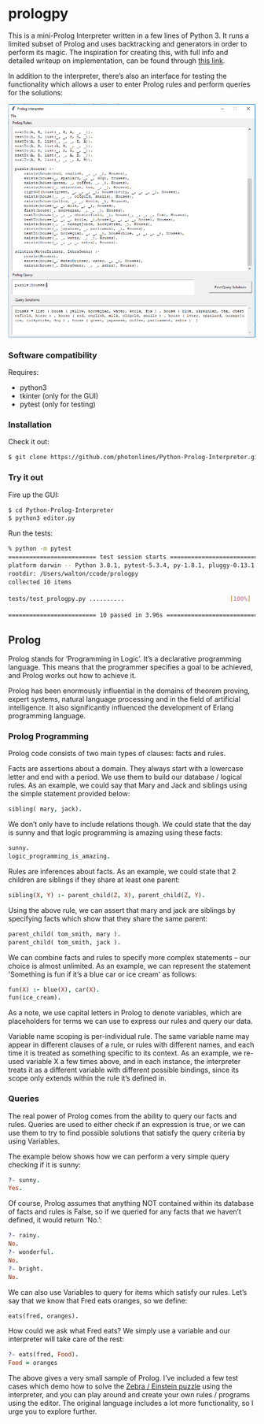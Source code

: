 # prologpy

This is a mini-Prolog Interpreter written in a few lines of Python 3. It runs a limited subset of Prolog and uses backtracking and generators in order to perform its magic.  The inspiration for creating this, with full info and detailed writeup on implementation, can be found through [this link](https://curiosity-driven.org/prolog-interpreter).

In addition to the interpreter, there’s also an interface for testing the functionality which allows a user to enter Prolog rules and perform queries for the solutions: 

![](images/Prolog-Editor-Snip.PNG?raw=true)

### Software compatibility

Requires:
- python3
- tkinter (only for the GUI)
- pytest (only for testing)

### Installation
Check it out:
```bash
$ git clone https://github.com/photonlines/Python-Prolog-Interpreter.git
```

### Try it out
Fire up the GUI:
```bash
$ cd Python-Prolog-Interpreter
$ python3 editor.py
```
Run the tests:
```bash
% python -m pytest
========================= test session starts =========================
platform darwin -- Python 3.8.1, pytest-5.3.4, py-1.8.1, pluggy-0.13.1
rootdir: /Users/walton/ccode/prologpy
collected 10 items

tests/test_prologpy.py ..........                              [100%]

========================= 10 passed in 3.96s ==========================
```

## Prolog

Prolog stands for ‘Programming in Logic’. It’s a declarative programming language. This means that the programmer specifies a goal to be achieved, and Prolog works out how to achieve it. 

Prolog has been enormously influential in the domains of theorem proving, expert systems, natural language processing and in the field of artificial intelligence. It also significantly influenced the development of Erlang programming language. 

### Prolog Programming

Prolog code consists of two main types of clauses: facts and rules. 

Facts are assertions about a domain. They always start with a lowercase letter and end with a period. We use them to build our database / logical rules. As an example, we could say that Mary and Jack and siblings using the simple statement provided below:

```prolog
sibling( mary, jack).
```

We don’t only have to include relations though. We could state that the day is sunny and that logic programming is amazing using these facts:

```prolog
sunny.
logic_programming_is_amazing.
```

Rules are inferences about facts. As an example, we could state that 2 children are siblings if they share at least one parent: 

```prolog
sibling(X, Y) :- parent_child(Z, X), parent_child(Z, Y).
```

Using the above rule, we can assert that mary and jack are siblings by specifying facts which show that they share the same parent:

```prolog
parent_child( tom_smith, mary ).
parent_child( tom_smith, jack ).
```

We can combine facts and rules to specify more complex statements – our choice is almost unlimited. As an example, we can represent the statement 'Something is fun if it’s a blue car or ice cream' as follows:

```prolog
fun(X) :- blue(X), car(X).
fun(ice_cream).
```

As a note, we use capital letters in Prolog to denote variables, which are placeholders for terms we can use to express our rules and query our data.  

Variable name scoping is per-individual rule. The same variable name may appear in different clauses of a rule, or rules with different names, and each time it is treated as something specific to its context. As an example, we re-used variable X a few times above, and in each instance, the interpreter treats it as a different variable with different possible bindings, since its scope only extends within the rule it’s defined in.  

### Queries

The real power of Prolog comes from the ability to query our facts and rules. Queries are used to either check if an expression is true, or we can use them to try to find possible solutions that satisfy the query criteria by using Variables.

The example below shows how we can perform a very simple query checking if it is sunny:

```prolog
?- sunny.
Yes.
```

Of course, Prolog assumes that anything NOT contained within its database of facts and rules is False, so if we queried for any facts that we haven’t defined, it would return ‘No.’:

```prolog
?- rainy.
No.
?- wonderful.
No.
?- bright.
No.
```

We can also use Variables to query for items which satisfy our rules. Let’s say that we know that Fred eats oranges, so we define:

```prolog
eats(fred, oranges).
```

How could we ask what Fred eats? We simply use a variable and our interpreter will take care of the rest:

```prolog
?- eats(fred, Food).
Food = oranges
```

The above gives a very small sample of Prolog. I’ve included a few test cases which demo how to solve the [Zebra / Einstein puzzle](https://en.wikipedia.org/wiki/Zebra_Puzzle) using the interpreter, and you can play around and create your own rules / programs using the editor. The original language includes a lot more functionality, so I urge you to explore further. 



